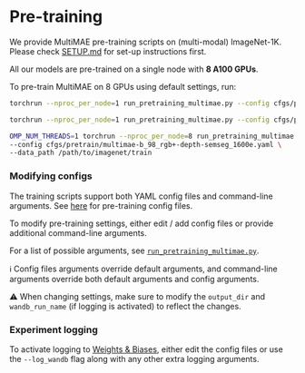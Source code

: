 # Pre-training

We provide MultiMAE pre-training scripts on (multi-modal) ImageNet-1K.  
Please check [SETUP.md](SETUP.md) for set-up instructions first.

All our models are pre-trained on a single node with **8 A100 GPUs**. 

To pre-train MultiMAE on 8 GPUs using default settings, run:

```bash
torchrun --nproc_per_node=1 run_pretraining_multimae.py --config cfgs/pretrain/multimae-b_98_rgb-depth_400e_kaggle.yaml
```

```bash
torchrun --nproc_per_node=1 run_pretraining_multimae.py --config cfgs/pretrain/multimae-b_98_rgb-depth_400e.yaml
```

```bash
OMP_NUM_THREADS=1 torchrun --nproc_per_node=8 run_pretraining_multimae.py \
--config cfgs/pretrain/multimae-b_98_rgb+-depth-semseg_1600e.yaml \
--data_path /path/to/imagenet/train
```

### Modifying configs
The training scripts support both YAML config files and command-line arguments. See [here](cfgs/pretrain) for pre-training config files.

To modify pre-training settings, either edit / add config files or provide additional command-line arguments.

For a list of possible arguments, see [`run_pretraining_multimae.py`](run_pretraining_multimae.py).

:information_source: Config files arguments override default arguments, and command-line arguments override both default arguments and config arguments.

:warning: When changing settings, make sure to modify the `output_dir` and `wandb_run_name` (if logging is activated) to reflect the changes.

### Experiment logging
To activate logging to [Weights & Biases](https://docs.wandb.ai/), either edit the config files or use the `--log_wandb` flag along with any other extra logging arguments.
